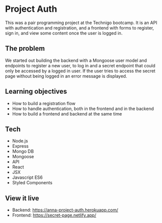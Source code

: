 # Project Auth

This was a pair programming project at the Technigo bootcamp. It is an API with authentication and registration, and a frontend with forms to register, sign in, and view some content once the user is logged in.

## The problem

We started out building the backend with a Mongoose user model and endpoints to register a new user, to log in and a secret endpoint that could only be accessed by a logged in user. If the user tries to access the secret page without being logged in an error message is displayed.

## Learning objectives

- How to build a registration flow
- How to handle authentication, both in the frontend and in the backend
- How to build a frontend and backend at the same time

## Tech

- Node.js
- Express
- Mongo DB
- Mongoose
- API
- React
- JSX
- Javascript ES6
- Styled Components

## View it live

- Backend: https://anna-project-auth.herokuapp.com/
- Frontend: https://secret-page.netlify.app/ 
